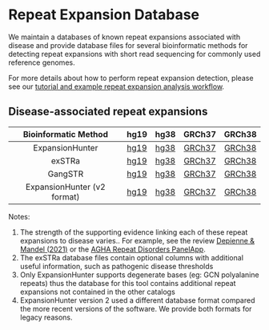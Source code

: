 # Repeat Expansion Database

We maintain a databases of known repeat expansions associated with disease and provide database files for several bioinformatic methods for detecting repeat expansions with short read sequencing for commonly used reference genomes.

For more details about how to perform repeat expansion detection, please see our [tutorial and example repeat expansion analysis workflow](https://github.com/bahlolab/STR_Expansions_Example_Workflow).

## Disease-associated repeat expansions

| Bioinformatic Method         | hg19 | hg38 | GRCh37 | GRCh38 |
|:----------------------------:|:----:|:----:|:------:|:------:|
| ExpansionHunter              | [hg19](https://github.com/bahlolab/RepeatExpansionDatabase/raw/master/disease/hg19/ExpansionHunter_hg19.json) | [hg38](https://github.com/bahlolab/RepeatExpansionDatabase/raw/master/disease/hg38/ExpansionHunter_hg38.json) | [GRCh37](https://github.com/bahlolab/RepeatExpansionDatabase/raw/master/disease/GRCh37/ExpansionHunter_GRCh37.json) | [GRCh38](https://github.com/bahlolab/RepeatExpansionDatabase/raw/master/disease/GRCh38/ExpansionHunter_GRCh38.json) |
| exSTRa                       | [hg19](https://github.com/bahlolab/RepeatExpansionDatabase/raw/master/disease/hg19/exSTRa_hg19.txt) | [hg38](https://github.com/bahlolab/RepeatExpansionDatabase/raw/master/disease/hg38/exSTRa_hg38.txt) | [GRCh37](https://github.com/bahlolab/RepeatExpansionDatabase/raw/master/disease/GRCh37/exSTRa_GRCh37.txt) | [GRCh38](https://github.com/bahlolab/RepeatExpansionDatabase/raw/master/disease/GRCh38/exSTRa_GRCh38.txt) |
| GangSTR                      | [hg19](https://github.com/bahlolab/RepeatExpansionDatabase/raw/master/disease/hg19/GangSTR_hg19.bed) | [hg38](https://github.com/bahlolab/RepeatExpansionDatabase/raw/master/disease/hg38/GangSTR_hg38.bed) | [GRCh37](https://github.com/bahlolab/RepeatExpansionDatabase/raw/master/disease/GRCh37/GangSTR_GRCh37.bed)  | [GRCh38](https://github.com/bahlolab/RepeatExpansionDatabase/raw/master/disease/GRCh38/GangSTR_GRCh38.bed)  |
| ExpansionHunter (v2 format)  | [hg19](https://github.com/bahlolab/RepeatExpansionDatabase/raw/master/disease/hg19/ExpansionHunter_v2_hg19.tar.gz) | [hg38](https://github.com/bahlolab/RepeatExpansionDatabase/raw/master/disease/hg38/ExpansionHunter_v2_hg38.tar.gz) | [GRCh37](https://github.com/bahlolab/RepeatExpansionDatabase/raw/master/disease/GRCh37/ExpansionHunter_v2_GRCh37.tar.gz) | [GRCh38](https://github.com/bahlolab/RepeatExpansionDatabase/raw/master/disease/GRCh38/ExpansionHunter_v2_GRCh38.tar.gz) |

Notes:
1. The strength of the supporting evidence linking each of these repeat expansions to disease varies.. For example, see the review [Depienne & Mandel (2021)](https://doi.org/10.1016/j.ajhg.2021.03.011) or the [AGHA Repeat Disorders PanelApp](https://panelapp.agha.umccr.org/panels/3597/).
2. The exSTRa database files contain optional columns with additional useful information, such as pathogenic disease thresholds
3. Only ExpansionHunter supports degenerate bases (eg: GCN polyalanine repeats) thus the database for this tool contains additional repeat expansions not contained in the other catalogs
4. ExpansionHunter version 2 used a different database format compared the more recent versions of the software. We provide both formats for legacy reasons.

